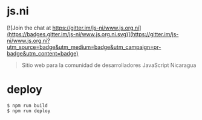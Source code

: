 # js.ni

[![Join the chat at https://gitter.im/js-ni/www.js.org.ni](https://badges.gitter.im/js-ni/www.js.org.ni.svg)](https://gitter.im/js-ni/www.js.org.ni?utm_source=badge&utm_medium=badge&utm_campaign=pr-badge&utm_content=badge)

> Sitio web para la comunidad de desarrolladores JavaScript Nicaragua


# deploy

    $ npm run build
    $ npm run deploy
